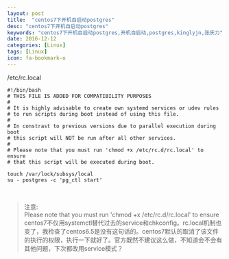 ```yaml
---
layout: post
title:  "centos7下开机自启动postgres"
desc: "centos7下开机自启动postgres"
keywords: "centos7下开机自启动postgres,开机自启动,postgres,kinglyjn,张庆力"
date: 2016-12-12
categories: [Linux]
tags: [Linux]
icon: fa-bookmark-o
---
```


/etc/rc.local <br>

```shell
#!/bin/bash  
# THIS FILE IS ADDED FOR COMPATIBILITY PURPOSES  
#  
# It is highly advisable to create own systemd services or udev rules  
# to run scripts during boot instead of using this file.  
#  
# In constrast to previous versions due to parallel execution during boot   
# this script will NOT be run after all other services.  
#    
# Please note that you must run 'chmod +x /etc/rc.d/rc.local' to ensure  
# that this script will be executed during boot.  
  
touch /var/lock/subsys/local  
su - postgres -c 'pg_ctl start'  
```
<br>

> 注意:<br>
> Please note that you must run 'chmod +x /etc/rc.d/rc.local' to ensure
> centos7不仅用systemctl替代过去的service和chkconfig。rc.local机制也变了，我检查了centos6.5是没有这句话的。centos7默认的取消了该文件的执行的权限，执行一下就好了。官方既然不建议这么做，不知道会不会有其他问题，下次都改用service模式？

